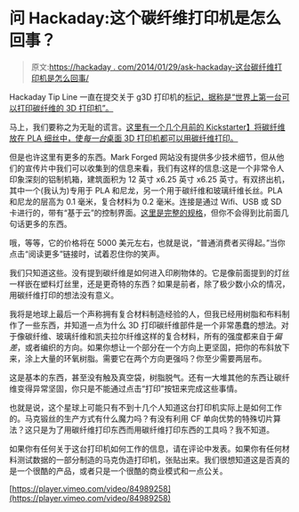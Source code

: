 # 问 Hackaday:这个碳纤维打印机是怎么回事？

> 原文:[https://hackaday . com/2014/01/29/ask-hackaday-这台碳纤维打印机是怎么回事/](https://hackaday.com/2014/01/29/ask-hackaday-whats-up-with-this-carbon-fiber-printer/)

Hackaday Tip Line 一直在提交关于 g3D 打印机的[标记，据称是“世界上第一台可以打印碳纤维的 3D 打印机”。](http://markforged.com/)

马上，我们要称之为无耻的谎言。[这里有一个几个月前的 Kickstarter】将碳纤维放在 PLA 细丝中，使*每一台*桌面 3D 打印机都可以用碳纤维打印。](https://www.kickstarter.com/projects/1375236253/proto-pasta-gourmet-food-for-your-3d-printer)

但是也许这里有更多的东西。Mark Forged 网站没有提供多少技术细节，但从他们的宣传片中我们可以收集到的信息来看，我们有这样的信息:这是一个非常令人印象深刻的铝制机箱，建筑面积为 12 英寸 x6.25 英寸 x6.25 英寸。有双挤出机，其中一个(我认为)专用于 PLA 和尼龙，另一个用于碳纤维和玻璃纤维长丝。PLA 和尼龙的层高为 0.1 毫米，复合材料为 0.2 毫米。连接是通过 Wifi、USB 或 SD 卡进行的，带有“基于云”的控制界面。[这里是完整的规格](http://markforged.com/the-specifications/)，但你不会得到比前面几句话更多的东西。

哦，等等，它的价格将在 5000 美元左右，也就是说，“普通消费者买得起。”当你点击“阅读更多”链接时，试着忍住你的笑声。

我们只知道这些。没有提到碳纤维是如何进入印刷物体的。它是像前面提到的灯丝一样嵌在塑料灯丝里，还是更奇特的东西？如果是前者，除了极少数小众的情况，用碳纤维打印的想法没有意义。

我将是地球上最后一个声称拥有复合材料制造经验的人，但我已经用树脂和布料制作了一些东西，并知道一点为什么 3D 打印碳纤维部件是一个非常愚蠢的想法。对于像碳纤维、玻璃纤维和凯夫拉尔纤维这样的复合材料，所有的强度都来自于*偏差*，或者编织的方向。如果你想让一个部分在一个方向上更坚固，把你的布斜放下来，涂上大量的环氧树脂。需要它在两个方向更强吗？你至少需要两层布。

这是基本的东西，甚至没有触及真空袋，树脂脱气。还有一大堆其他的东西让碳纤维变得异常坚固，你只是不能通过点击“打印”按钮来完成这些事情。

也就是说，这个星球上可能只有不到十几个人知道这台打印机实际上是如何工作的。马克锻丝的生产方式有什么魔力吗？有没有利用 CF 单向优势的特殊切片算法？这只是为了用碳纤维打印东西而用碳纤维打印东西的工具吗？我不知道。

如果你有任何关于这台打印机如何工作的信息，请在评论中发表。如果你有任何材料测试数据的一部分制造的马克伪造打印机，张贴出来。我们很想知道这是否真的是一个很酷的产品，或者只是一个很酷的商业模式和一点公关。

[https://player.vimeo.com/video/84989258](https://player.vimeo.com/video/84989258)